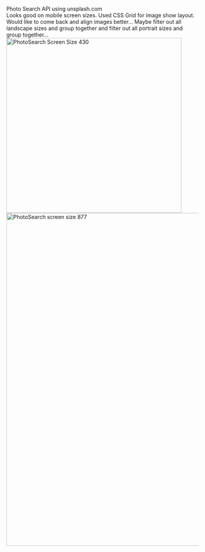 Photo Search API using unsplash.com <br>
Looks good on mobile screen sizes.
Used CSS Grid for image show layout. Would like to come back and align images better... Maybe filter out all landscape sizes and group together and filter out all portrait sizes and group together... 
<img width="459" alt="PhotoSearch Screen Size 430" src="https://github.com/ThereIsASmile/React_Photo_Search_api/assets/57597467/d4dd9c93-fee1-4af4-8533-f5963385ae79">
<img width="873" alt="PhotoSearch screen size 877" src="https://github.com/ThereIsASmile/React_Photo_Search_api/assets/57597467/e3aab980-f41e-45f7-b91b-a5978b6a82de">
